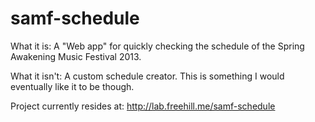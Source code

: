 samf-schedule
=============

What it is: A "Web app" for quickly checking the schedule of the Spring Awakening Music Festival 2013.

What it isn't: A custom schedule creator. This is something I would eventually like it to be though.

Project currently resides at: http://lab.freehill.me/samf-schedule
